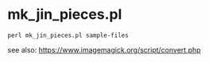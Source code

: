 # mk_jin_pieces.pl

```
perl mk_jin_pieces.pl sample-files
```
see also: https://www.imagemagick.org/script/convert.php

